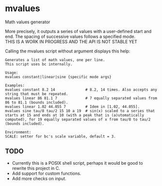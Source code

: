 # mvalues
Math values generator

More precisely, it outputs a series of values with a user-defined start and end. The spacing of successive values follows a specified mode.  
THIS IS A WORK IN PROGRESS AND THE API IS NOT STABLE YET

Calling the mvalues script without argument displays this help:
```
Generates a list of math values, one per line.
This script uses bc internally.

Usage:
mvalues constant|linear|sine {specific mode args}

Examples:
mvalues constant 8.2 14              # 8.2, 14 times. Also accepts any string that must be repeated.
mvalues linear 86 81.1 7             # 7 equally separated values from 86 to 81.1 (bounds included).
mvalues linear 1.02 44.055 7         # Idem in [1.02, 44.055].
mvalues sine tau/8 tau/2 15 10 a 19  # sin(x) scaled to a series that starts at 15 and ends at 10 (with a peak that is (a)utomatically computed), for 19 equally separated values of x from tau/8 to tau/2 (bounds included).

Environment:
SCALE: setter for bc's scale variable, default = 3.
```

## TODO
- Currently this is a POSIX shell script, perhaps it would be good to rewrite this project in C.
- Add support for custom functions.
- Add more checks on input.
